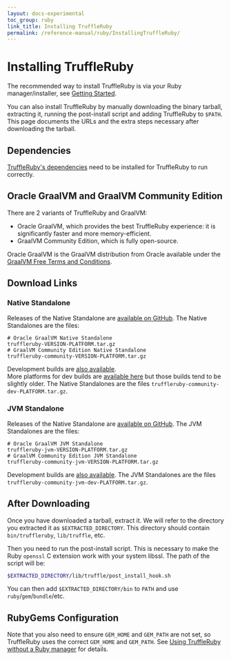 ```yaml
---
layout: docs-experimental
toc_group: ruby
link_title: Installing TruffleRuby
permalink: /reference-manual/ruby/InstallingTruffleRuby/
---
```

# Installing TruffleRuby

The recommended way to install TruffleRuby is via your Ruby manager/installer, see [Getting Started](../../README.md#getting-started).

You can also install TruffleRuby by manually downloading the binary tarball, extracting it, running the post-install script and adding TruffleRuby to `$PATH`.
This page documents the URLs and the extra steps necessary after downloading the tarball. 

## Dependencies

[TruffleRuby's dependencies](../../README.md#dependencies) need to be installed for TruffleRuby to run correctly.

## Oracle GraalVM and GraalVM Community Edition

There are 2 variants of TruffleRuby and GraalVM:
* Oracle GraalVM, which provides the best TruffleRuby experience: it is significantly faster and more memory-efficient.
* GraalVM Community Edition, which is fully open-source.

Oracle GraalVM is the GraalVM distribution from Oracle available under the [GraalVM Free Terms and Conditions](https://medium.com/graalvm/161527df3d76).

## Download Links

### Native Standalone

Releases of the Native Standalone are [available on GitHub](https://github.com/oracle/truffleruby/releases/latest).
The Native Standalones are the files:
```
# Oracle GraalVM Native Standalone
truffleruby-VERSION-PLATFORM.tar.gz
# GraalVM Community Edition Native Standalone
truffleruby-community-VERSION-PLATFORM.tar.gz
```

Development builds are [also available](https://github.com/ruby/truffleruby-dev-builder/releases/latest).  
More platforms for dev builds are [available here](https://github.com/graalvm/graalvm-ce-dev-builds/releases/latest) but those builds tend to be slightly older.
The Native Standalones are the files `truffleruby-community-dev-PLATFORM.tar.gz`.

### JVM Standalone

Releases of the Native Standalone are [available on GitHub](https://github.com/oracle/truffleruby/releases/latest).
The JVM Standalones are the files:
```
# Oracle GraalVM JVM Standalone
truffleruby-jvm-VERSION-PLATFORM.tar.gz
# GraalVM Community Edition JVM Standalone
truffleruby-community-jvm-VERSION-PLATFORM.tar.gz
```

Development builds are [also available](https://github.com/graalvm/graalvm-ce-dev-builds/releases/latest).
The JVM Standalones are the files `truffleruby-community-jvm-dev-PLATFORM.tar.gz`.

## After Downloading

Once you have downloaded a tarball, extract it.
We will refer to the directory you extracted it as `$EXTRACTED_DIRECTORY`.
This directory should contain `bin/truffleruby`, `lib/truffle`, etc.

Then you need to run the post-install script.
This is necessary to make the Ruby `openssl` C extension work with your system libssl.
The path of the script will be:
```bash
$EXTRACTED_DIRECTORY/lib/truffle/post_install_hook.sh
```

You can then add `$EXTRACTED_DIRECTORY/bin` to `PATH` and use `ruby`/`gem`/`bundle`/etc.

## RubyGems Configuration

Note that you also need to ensure `GEM_HOME` and `GEM_PATH` are not set, so TruffleRuby uses the correct `GEM_HOME` and `GEM_PATH`.
See [Using TruffleRuby without a Ruby manager](ruby-managers.md#using-truffleruby-without-a-ruby-manager) for details.
